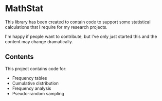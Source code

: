# MathStat #

This library has been created to contain code to support some statistical calculations that I require for my research projects.

I'm happy if people want to contribute, but I've only just started this and the content may change dramatically.

## Contents ##

This project contains code for:

- Frequency tables
- Cumulative distribution
- Frequency analysis
- Pseudo-random sampling


